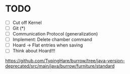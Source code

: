 # TODO

- [ ] Cut off Kernel
- [ ] Git (*)
- [ ] Communication Protocol (generalization)
- [ ] Implement: Delete chamber command
- [ ] Hoard -> Flat entries when saving
- [ ] Think about Hoard!!!

https://github.com/TypingHare/burrow/tree/java-version-deprecated/src/main/java/burrow/furniture/standard